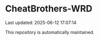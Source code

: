 # CheatBrothers-WRD

Last updated: 2025-06-12 17:07:14

This repository is automatically maintained.
